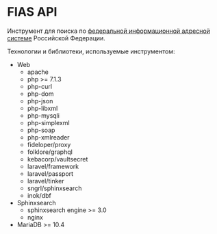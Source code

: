 # FIAS API

Инструмент для поиска по [федеральной информационной адресной системе](https://fias.nalog.ru) Российской Федерации. 

Технологии и библиотеки, используемые инструментом:
- Web
    - apache
    - php >= 7.1.3
    - php-curl
    - php-dom
    - php-json
    - php-libxml
    - php-mysqli
    - php-simplexml
    - php-soap
    - php-xmlreader
    - fideloper/proxy
    - folklore/graphql
    - kebacorp/vaultsecret
    - laravel/framework
    - laravel/passport
    - laravel/tinker
    - sngrl/sphinxsearch
    - inok/dbf
- Sphinxsearch
    - sphinxsearch engine >= 3.0
    - nginx
- MariaDB >= 10.4

